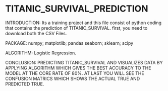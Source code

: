 # TITANIC_SURVIVAL_PREDICTION

INTRODUCTION:
Its a training project and this file consist of python coding that contains the prediction of TITANIC_SURVIVAL. 
first, you need to download both the CSV Files.

PACKAGE:
numpy;
matplotlib;
pandas
seaborn;
sklearn;
scipy

ALGORITHM:
Logistic Regression.

CONCLUSION:
PREDICTING TITANIC_SURVIVAL AND VISUALIZES DATA BY APPLYING ALGORITHM WHICH GIVES THE BEST ACCURACY TO THE MODEL AT THE CORE RATE OF 80%. AT LAST YOU WILL SEE THE CONFUSION MATRICS WHICH SHOWS THE ACTUAL TRUE AND PREDICTED TRUE.
